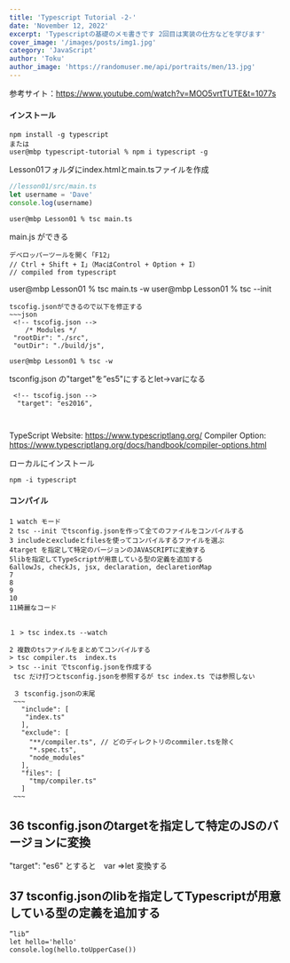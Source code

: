 ```yaml
---
title: 'Typescript Tutorial -2-'
date: 'November 12, 2022'
excerpt: 'Typescriptの基礎のメモ書きです 2回目は実装の仕方などを学びます'
cover_image: '/images/posts/img1.jpg'
category: 'JavaScript'
author: 'Toku'
author_image: 'https://randomuser.me/api/portraits/men/13.jpg'
---
```


<!-- Markdow generator - https://jaspervdj.be/lorem-markdownum/ -->

参考サイト：https://www.youtube.com/watch?v=MOO5vrtTUTE&t=1077s
#### インストール
~~~
npm install -g typescript
または
user@mbp typescript-tutorial % npm i typescript -g
~~~
Lesson01フォルダにindex.htmlとmain.tsファイルを作成
~~~ts
//lesson01/src/main.ts
let username = 'Dave'
console.log(username)
~~~
~~~
user@mbp Lesson01 % tsc main.ts
~~~
main.js ができる
~~~
デベロッパーツールを開く「F12」  
// Ctrl + Shift + I」（MacはControl + Option + I）  
// compiled from typescript

~~~
user@mbp Lesson01 % tsc main.ts -w
user@mbp Lesson01 % tsc --init
~~~
tscofig.jsonができるので以下を修正する
~~~json
 <!-- tscofig.json -->
    /* Modules */
 "rootDir": "./src",   
 "outDir": "./build/js",    
~~~
~~~
user@mbp Lesson01 % tsc -w
~~~
tsconfig.json	の"target"を”es5"にするとlet→varになる
~~~
 <!-- tscofig.json -->
  "target": "es2016",    
~~~

~~~

~~~

~~~

~~~

TypeScript Website: https://www.typescriptlang.org/
Compiler Option: https://www.typescriptlang.org/docs/handbook/compiler-options.html

ローカルにインストール
~~~
npm -i typescript
~~~
#### コンパイル
```
1 watch モード
2 tsc --init でtsconfig.jsonを作って全てのファイルをコンパイルする
3 includeとexcludeとfilesを使ってコンパイルするファイルを選ぶ
4target を指定して特定のバージョンのJAVASCRIPTに変換する
5libを指定してTypeScriptが用意している型の定義を追加する
6allowJs, checkJs, jsx, declaration, declaretionMap
7
8
9
10
11綺麗なコード


１ > tsc index.ts --watch

2 複数のtsファイルをまとめてコンパイルする
> tsc compiler.ts  index.ts
> tsc --init でtsconfig.jsonを作成する
 tsc だけ打つとtsconfig.jsonを参照するが tsc index.ts では参照しない
 
 ３ tsconfig.jsonの末尾
 ~~~
   "include": [
    "index.ts"
   ],
   "exclude": [
     "**/compiler.ts", // どのディレクトリのcommiler.tsを除く
     "*.spec.ts",
     "node_modules"
   ],
   "files": [
     "tmp/compiler.ts"
   ]
 ~~~
 ```
## 36 tsconfig.jsonのtargetを指定して特定のJSのバージョンに変換
"target": "es6" とすると　var ⇒let 変換する

## 37 tsconfig.jsonのlibを指定してTypescriptが用意している型の定義を追加する
```
”lib”
let hello='hello'
console.log(hello.toUpperCase())
```

